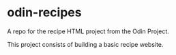 # odin-recipes
A repo for the recipe HTML project from the Odin Project.

This project consists of building a basic recipe website.
